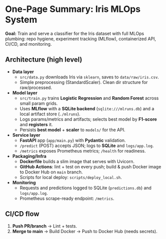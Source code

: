 # One‑Page Summary: Iris MLOps System

**Goal:** Train and serve a classifier for the Iris dataset with full MLOps plumbing:
repo hygiene, experiment tracking (MLflow), containerized API, CI/CD, and monitoring.

## Architecture (high level)

- **Data layer**
  - `src/data.py` downloads Iris via `sklearn`, saves to `data/raw/iris.csv`.
  - Simple preprocessing (StandardScaler). Clean dir structure for raw/processed.
- **Model layer**
  - `src/train.py` trains **Logistic Regression** and **Random Forest** across small param grids.
  - Uses **MLflow** with a **SQLite backend** (`sqlite:///mlruns.db`) and a local artifact store (`./mlruns`).
  - Logs params/metrics and artifacts; selects best model by **F1-score** and **registers** it.
  - Persists **best model** + **scaler** to `models/` for the API.
- **Service layer**
  - **FastAPI** app (`app/main.py`) with **Pydantic** validation.
  - `/predict` (POST) accepts JSON; logs to **SQLite** and `logs/app.log`.
  - `/metrics` exposes Prometheus metrics; `/health` for readiness.
- **Packaging/Infra**
  - **Dockerfile** builds a slim image that serves with Uvicorn.
  - **GitHub Actions**: lint + test on every push; build & push Docker image to Docker Hub on `main` branch.
  - Scripts for local deploy: `scripts/deploy_local.sh`.
- **Monitoring**
  - Requests and predictions logged to SQLite (`predictions.db`) and `logs/app.log`.
  - Prometheus scrape-ready endpoint: `/metrics`.

## CI/CD flow

1. **Push PR/branch** → Lint + tests.
2. **Merge to main** → Build Docker → Push to Docker Hub (needs secrets).
